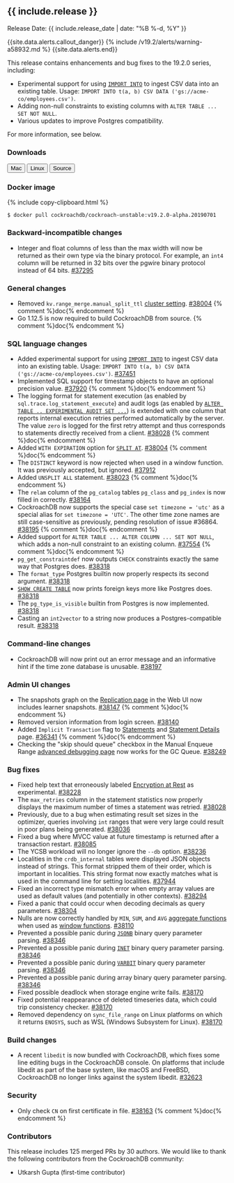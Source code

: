 <h2 id="{{ include.release | slugify }}">{{ include.release }}</h2>

Release Date: {{ include.release_date | date: "%B %-d, %Y" }}

{{site.data.alerts.callout_danger}}
{% include /v19.2/alerts/warning-a58932.md %}
{{site.data.alerts.end}}

This release contains enhancements and bug fixes to the 19.2.0 series, including:

- Experimental support for using [`IMPORT INTO`](https://www.cockroachlabs.com/docs/v19.2/import-into) to ingest CSV data into an existing table. Usage: `IMPORT INTO t(a, b) CSV DATA ('gs://acme-co/employees.csv')`.
- Adding non-null constraints to existing columns with `ALTER TABLE ... SET NOT NULL`.
- Various updates to improve Postgres compatibility.

For more information, see below.

<h3 id="v19-2-0-alpha-20190701-downloads">Downloads</h3>

<div id="os-tabs" class="clearfix os-tabs_button-outline-primary">
    <a href="https://binaries.cockroachdb.com/cockroach-v19.2.0-alpha.20190701.darwin-10.9-amd64.tgz"><button id="mac" data-eventcategory="mac-binary-release-notes">Mac</button></a>
    <a href="https://binaries.cockroachdb.com/cockroach-v19.2.0-alpha.20190701.linux-amd64.tgz"><button id="linux" data-eventcategory="linux-binary-release-notes">Linux</button></a>
    <a href="https://binaries.cockroachdb.com/cockroach-v19.2.0-alpha.20190701.src.tgz"><button id="source" data-eventcategory="source-release-notes">Source</button></a>
</div>

<h3 id="v19-2-0-alpha-20190701-docker-image">Docker image</h3>

{% include copy-clipboard.html %}
~~~shell
$ docker pull cockroachdb/cockroach-unstable:v19.2.0-alpha.20190701
~~~

<h3 id="v19-2-0-alpha-20190701-backward-incompatible-changes">Backward-incompatible changes</h3>

- Integer and float columns of less than the max width will now be returned as their own type via the binary protocol. For example, an `int4` column will be returned in 32 bits over the pgwire binary protocol instead of 64 bits. [#37295][#37295]

<h3 id="v19-2-0-alpha-20190701-general-changes">General changes</h3>

- Removed `kv.range_merge.manual_split_ttl` [cluster setting](https://www.cockroachlabs.com/docs/v19.2/cluster-settings). [#38004][#38004] {% comment %}doc{% endcomment %}
- Go 1.12.5 is now required to build CockroachDB from source. {% comment %}doc{% endcomment %}

<h3 id="v19-2-0-alpha-20190701-sql-language-changes">SQL language changes</h3>

- Added experimental support for using [`IMPORT INTO`](https://www.cockroachlabs.com/docs/v19.2/import-into) to ingest CSV data into an existing table. Usage: `IMPORT INTO t(a, b) CSV DATA ('gs://acme-co/employees.csv')`. [#37451][#37451]
- Implemented SQL support for timestamp objects to have an optional precision value. [#37920][#37920] {% comment %}doc{% endcomment %}
- The logging format for statement execution (as enabled by `sql.trace.log_statement_execute`) and audit logs (as enabled by [`ALTER TABLE .. EXPERIMENTAL AUDIT SET ...`](https://www.cockroachlabs.com/docs/v19.2/experimental-audit)) is extended with one column that reports internal execution retries performed automatically by the server. The value `zero` is logged for the first retry attempt and thus corresponds to statements directly received from a client. [#38028][#38028] {% comment %}doc{% endcomment %}
- Added `WITH EXPIRATION` option for [`SPLIT AT`](https://www.cockroachlabs.com/docs/v19.2/split-at). [#38004][#38004] {% comment %}doc{% endcomment %}
- The `DISTINCT` keyword is now rejected when used in a window function. It was previously accepted, but ignored. [#37912][#37912]
- Added `UNSPLIT ALL` statement. [#38023][#38023] {% comment %}doc{% endcomment %}
- The `relam` column of the `pg_catalog` tables `pg_class` and `pg_index` is now filled in correctly. [#38164][#38164]
- CockroachDB now supports the special case `set timezone = 'utc'` as a special alias for `set timezone = 'UTC'`. The other time zone names are still case-sensitive as previously, pending resolution of issue #36864. [#38195][#38195] {% comment %}doc{% endcomment %}
- Added support for `ALTER TABLE ... ALTER COLUMN ... SET NOT NULL`, which adds a non-null constraint to an existing column. [#37554][#37554] {% comment %}doc{% endcomment %}
- `pg_get_constraintdef` now outputs `CHECK` constraints exactly the same way that Postgres does. [#38318][#38318]
- The `format_type` Postgres builtin now properly respects its second argument. [#38318][#38318]
- [`SHOW CREATE TABLE`](https://www.cockroachlabs.com/docs/v19.2/show-create) now prints foreign keys more like Postgres does. [#38318][#38318]
- The `pg_type_is_visible` builtin from Postgres is now implemented. [#38318][#38318]
- Casting an `int2vector` to a string now produces a Postgres-compatible result. [#38318][#38318]

<h3 id="v19-2-0-alpha-20190701-command-line-changes">Command-line changes</h3>

- CockroachDB will now print out an error message and an informative hint if the time zone database is unusable. [#38197][#38197]

<h3 id="v19-2-0-alpha-20190701-admin-ui-changes">Admin UI changes</h3>

- The snapshots graph on the [Replication page](https://www.cockroachlabs.com/docs/v19.2/admin-ui-replication-dashboard) in the Web UI now includes learner snapshots. [#38147][#38147] {% comment %}doc{% endcomment %}
- Removed version information from login screen. [#38140][#38140]
- Added `Implicit Transaction` flag to [Statements](https://www.cockroachlabs.com/docs/v19.2/admin-ui-statements-page) and [Statement Details](https://www.cockroachlabs.com/docs/v19.2/admin-ui-statements-page#statement-details-page) page. [#36341][#36341] {% comment %}doc{% endcomment %}
- Checking the "skip should queue" checkbox in the Manual Enqueue Range [advanced debugging page](https://www.cockroachlabs.com/docs/v19.2/admin-ui-debug-pages) now works for the GC Queue. [#38249][#38249]

<h3 id="v19-2-0-alpha-20190701-bug-fixes">Bug fixes</h3>

- Fixed help text that erroneously labeled [Encryption at Rest](https://www.cockroachlabs.com/docs/v19.2/encryption) as experimental. [#38228][#38228]
- The `max_retries` column in the statement statistics now properly displays the maximum number of times a statement was retried. [#38028][#38028]
- Previously, due to a bug when estimating result set sizes in the optimizer, queries involving `int` ranges that were very large could result in poor plans being generated. [#38036][#38036]
- Fixed a bug where MVCC value at future timestamp is returned after a transaction restart. [#38085][#38085]
- The YCSB workload will no longer ignore the `--db` option. [#38236][#38236]
- Localities in the `crdb_internal` tables were displayed JSON objects instead of strings. This format stripped them of their order, which is important in localities. This string format now exactly matches what is used in the command line for setting localities. [#37944][#37944]
- Fixed an incorrect type mismatch error when empty array values are used as default values (and potentially in other contexts). [#38294][#38294]
- Fixed a panic that could occur when decoding decimals as query parameters. [#38304][#38304]
- Nulls are now correctly handled by `MIN`, `SUM`, and `AVG` [aggregate functions](https://www.cockroachlabs.com/docs/v19.2/functions-and-operators#aggregate-functions) when used as [window functions](https://www.cockroachlabs.com/docs/v19.2/window-functions). [#38110][#38110]
- Prevented a possible panic during [`JSONB`](https://www.cockroachlabs.com/docs/v19.2/jsonb) binary query parameter parsing. [#38346][#38346]
- Prevented a possible panic during [`INET`](https://www.cockroachlabs.com/docs/v19.2/inet) binary query parameter parsing. [#38346][#38346]
- Prevented a possible panic during [`VARBIT`](https://www.cockroachlabs.com/docs/v19.2/bit) binary query parameter parsing. [#38346][#38346]
- Prevented a possible panic during array binary query parameter parsing. [#38346][#38346]
- Fixed possible deadlock when storage engine write fails. [#38170][#38170]
- Fixed potential reappearance of deleted timeseries data, which could trip consistency checker. [#38170][#38170]
- Removed dependency on `sync_file_range` on Linux platforms on which it returns `ENOSYS`, such as WSL (Windows Subsystem for Linux). [#38170][#38170]

<h3 id="v19-2-0-alpha-20190701-build-changes">Build changes</h3>

- A recent `libedit` is now bundled with CockroachDB, which fixes some line editing bugs in the CockroachDB console. On platforms that include libedit as part of the base system, like macOS and FreeBSD, CockroachDB no longer links against the system libedit. [#32623][#32623]

<h3 id="v19-2-0-alpha-20190701-security">Security</h3>

- Only check `CN` on first certificate in file. [#38163][#38163] {% comment %}doc{% endcomment %}

<div class="release-note-contributors" markdown="1">

<h3 id="v19-2-0-alpha-20190701-contributors">Contributors</h3>

This release includes 125 merged PRs by 30 authors.
We would like to thank the following contributors from the CockroachDB community:

- Utkarsh Gupta (first-time contributor)

</div>

[#32623]: https://github.com/cockroachdb/cockroach/pull/32623
[#36341]: https://github.com/cockroachdb/cockroach/pull/36341
[#37295]: https://github.com/cockroachdb/cockroach/pull/37295
[#37554]: https://github.com/cockroachdb/cockroach/pull/37554
[#37912]: https://github.com/cockroachdb/cockroach/pull/37912
[#37920]: https://github.com/cockroachdb/cockroach/pull/37920
[#37944]: https://github.com/cockroachdb/cockroach/pull/37944
[#37966]: https://github.com/cockroachdb/cockroach/pull/37966
[#38004]: https://github.com/cockroachdb/cockroach/pull/38004
[#38023]: https://github.com/cockroachdb/cockroach/pull/38023
[#38028]: https://github.com/cockroachdb/cockroach/pull/38028
[#38036]: https://github.com/cockroachdb/cockroach/pull/38036
[#38085]: https://github.com/cockroachdb/cockroach/pull/38085
[#38110]: https://github.com/cockroachdb/cockroach/pull/38110
[#38140]: https://github.com/cockroachdb/cockroach/pull/38140
[#38147]: https://github.com/cockroachdb/cockroach/pull/38147
[#38163]: https://github.com/cockroachdb/cockroach/pull/38163
[#38164]: https://github.com/cockroachdb/cockroach/pull/38164
[#38170]: https://github.com/cockroachdb/cockroach/pull/38170
[#38195]: https://github.com/cockroachdb/cockroach/pull/38195
[#38197]: https://github.com/cockroachdb/cockroach/pull/38197
[#38228]: https://github.com/cockroachdb/cockroach/pull/38228
[#38236]: https://github.com/cockroachdb/cockroach/pull/38236
[#38249]: https://github.com/cockroachdb/cockroach/pull/38249
[#38294]: https://github.com/cockroachdb/cockroach/pull/38294
[#38304]: https://github.com/cockroachdb/cockroach/pull/38304
[#38318]: https://github.com/cockroachdb/cockroach/pull/38318
[#38346]: https://github.com/cockroachdb/cockroach/pull/38346
[#37451]: https://github.com/cockroachdb/cockroach/pull/37451
